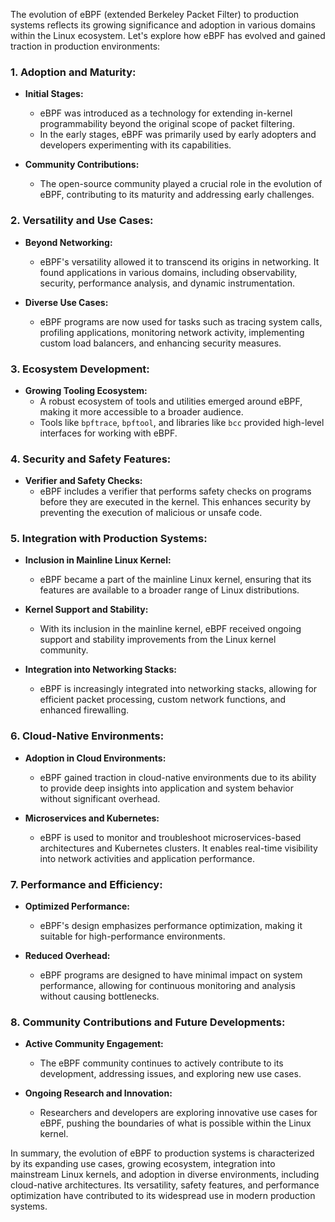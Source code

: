 The evolution of eBPF (extended Berkeley Packet Filter) to production systems reflects its growing significance and adoption in various domains within the Linux ecosystem. Let's explore how eBPF has evolved and gained traction in production environments:

### 1. **Adoption and Maturity:**
   - **Initial Stages:**
     - eBPF was introduced as a technology for extending in-kernel programmability beyond the original scope of packet filtering.
     - In the early stages, eBPF was primarily used by early adopters and developers experimenting with its capabilities.

   - **Community Contributions:**
     - The open-source community played a crucial role in the evolution of eBPF, contributing to its maturity and addressing early challenges.

### 2. **Versatility and Use Cases:**
   - **Beyond Networking:**
     - eBPF's versatility allowed it to transcend its origins in networking. It found applications in various domains, including observability, security, performance analysis, and dynamic instrumentation.

   - **Diverse Use Cases:**
     - eBPF programs are now used for tasks such as tracing system calls, profiling applications, monitoring network activity, implementing custom load balancers, and enhancing security measures.

### 3. **Ecosystem Development:**
   - **Growing Tooling Ecosystem:**
     - A robust ecosystem of tools and utilities emerged around eBPF, making it more accessible to a broader audience.
     - Tools like `bpftrace`, `bpftool`, and libraries like `bcc` provided high-level interfaces for working with eBPF.

### 4. **Security and Safety Features:**
   - **Verifier and Safety Checks:**
     - eBPF includes a verifier that performs safety checks on programs before they are executed in the kernel. This enhances security by preventing the execution of malicious or unsafe code.

### 5. **Integration with Production Systems:**
   - **Inclusion in Mainline Linux Kernel:**
     - eBPF became a part of the mainline Linux kernel, ensuring that its features are available to a broader range of Linux distributions.

   - **Kernel Support and Stability:**
     - With its inclusion in the mainline kernel, eBPF received ongoing support and stability improvements from the Linux kernel community.

   - **Integration into Networking Stacks:**
     - eBPF is increasingly integrated into networking stacks, allowing for efficient packet processing, custom network functions, and enhanced firewalling.

### 6. **Cloud-Native Environments:**
   - **Adoption in Cloud Environments:**
     - eBPF gained traction in cloud-native environments due to its ability to provide deep insights into application and system behavior without significant overhead.

   - **Microservices and Kubernetes:**
     - eBPF is used to monitor and troubleshoot microservices-based architectures and Kubernetes clusters. It enables real-time visibility into network activities and application performance.

### 7. **Performance and Efficiency:**
   - **Optimized Performance:**
     - eBPF's design emphasizes performance optimization, making it suitable for high-performance environments.

   - **Reduced Overhead:**
     - eBPF programs are designed to have minimal impact on system performance, allowing for continuous monitoring and analysis without causing bottlenecks.

### 8. **Community Contributions and Future Developments:**
   - **Active Community Engagement:**
     - The eBPF community continues to actively contribute to its development, addressing issues, and exploring new use cases.

   - **Ongoing Research and Innovation:**
     - Researchers and developers are exploring innovative use cases for eBPF, pushing the boundaries of what is possible within the Linux kernel.

In summary, the evolution of eBPF to production systems is characterized by its expanding use cases, growing ecosystem, integration into mainstream Linux kernels, and adoption in diverse environments, including cloud-native architectures. Its versatility, safety features, and performance optimization have contributed to its widespread use in modern production systems.